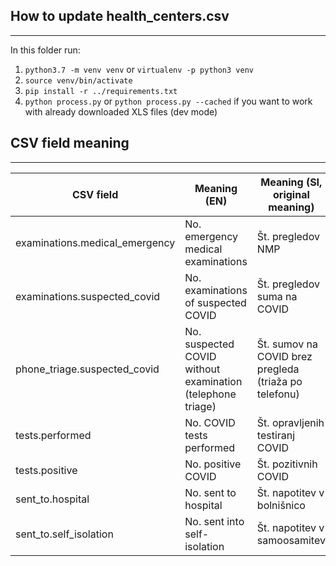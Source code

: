 ## How to update health_centers.csv
___
In this folder run:
1. `python3.7 -m venv venv` or `virtualenv -p python3 venv`
1. `source venv/bin/activate`
1. `pip install -r ../requirements.txt`
1. `python process.py` or `python process.py --cached` if you want to work with already downloaded XLS files (dev mode)


## CSV field meaning
___
| CSV field | Meaning (EN) | Meaning (SI, original meaning) |
|-|-|-|
| examinations.medical_emergency | No. emergency medical examinations | Št. pregledov NMP |
| examinations.suspected_covid | No. examinations of suspected COVID | Št. pregledov  suma na COVID |
| phone_triage.suspected_covid | No. suspected COVID without examination (telephone triage) | Št. sumov na COVID brez pregleda (triaža po telefonu) |
| tests.performed | No. COVID tests performed | Št. opravljenih testiranj COVID |
| tests.positive | No. positive COVID | Št. pozitivnih COVID |
| sent_to.hospital | No. sent to hospital | Št. napotitev v bolnišnico |
| sent_to.self_isolation | No. sent into self-isolation | Št. napotitev v samoosamitev |
